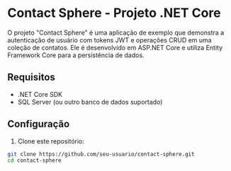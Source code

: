 # Contact Sphere - Projeto .NET Core

O projeto "Contact Sphere" é uma aplicação de exemplo que demonstra a autenticação de usuário com tokens JWT e operações CRUD em uma coleção de contatos. Ele é desenvolvido em ASP.NET Core e utiliza Entity Framework Core para a persistência de dados.

## Requisitos

- .NET Core SDK
- SQL Server (ou outro banco de dados suportado)

## Configuração

1. Clone este repositório:

```bash
git clone https://github.com/seu-usuario/contact-sphere.git
cd contact-sphere
